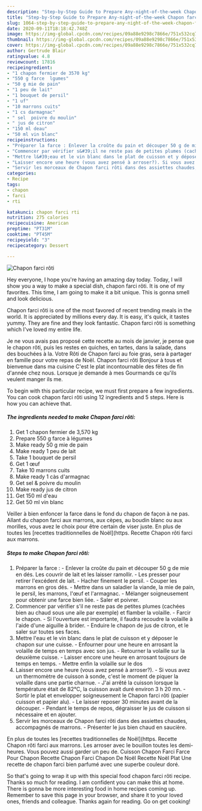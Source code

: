 ```yaml
---
description: "Step-by-Step Guide to Prepare Any-night-of-the-week Chapon farci rôti"
title: "Step-by-Step Guide to Prepare Any-night-of-the-week Chapon farci rôti"
slug: 1064-step-by-step-guide-to-prepare-any-night-of-the-week-chapon-farci-roti
date: 2020-09-11T18:18:42.748Z
image: https://img-global.cpcdn.com/recipes/09a88e9298c7866e/751x532cq70/chapon-farci-roti-photo-principale-de-la-recette.jpg
thumbnail: https://img-global.cpcdn.com/recipes/09a88e9298c7866e/751x532cq70/chapon-farci-roti-photo-principale-de-la-recette.jpg
cover: https://img-global.cpcdn.com/recipes/09a88e9298c7866e/751x532cq70/chapon-farci-roti-photo-principale-de-la-recette.jpg
author: Gertrude Blair
ratingvalue: 4.8
reviewcount: 17816
recipeingredient:
- "1 chapon fermier de 3570 kg"
- "550 g farce  lgumes"
- "50 g mie de pain"
- "1 peu de lait"
- "1 bouquet de persil"
- "1 uf"
- "10 marrons cuits"
- "1 cs darmagnac"
- " sel  poivre du moulin"
- " jus de citron"
- "150 ml deau"
- "50 ml vin blanc"
recipeinstructions:
- "Préparer la farce : Enlever la croûte du pain et découper 50 g de mie en dés. Les couvrir de lait et les laisser ramollir. Les presser pour retirer l&#39;excédent de lait. Hacher finement le persil. Couper les marrons en gros dés. Mettre dans un saladier la viande, la mie de pain, le persil, les marrons, l&#39;œuf et l&#39;armagnac. Mélanger soigneusement pour obtenir une farce bien liée. Saler et poivrer."
- "Commencer par vérifier s&#39;il ne reste pas de petites plumes (cachées bien au chaud sous une aile par exemple) et flamber la volaille. Farcir le chapon. Si l&#39;ouverture est importante, il faudra recoudre la volaille à l&#39;aide d&#39;une aiguille à brider. Enduire le chapon de jus de citron, et le saler sur toutes ses faces."
- "Mettre l&#39;eau et le vin blanc dans le plat de cuisson et y déposer le chapon sur une cuisse. Enfourner pour une heure en arrosant la volaille de temps en temps avec son jus. Retourner la volaille sur la deuxième cuisse. Laisser encore une heure en arrosant toujours de temps en temps. Mettre enfin la volaille sur le dos"
- "Laisser encore une heure (vous avez pensé à arroser?). Si vous avez un thermomètre de cuisson à sonde, c&#39;est le moment de piquer la volaille dans une partie charnue. J&#39;ai arrêté la cuisson lorsque la température était de 82°C, la cuisson avait duré environ 3 h 20 mn. Sortir le plat et envelopper soigneusement le Chapon farci rôti (papier cuisson et papier alu). Le laisser reposer 30 minutes avant de la découper. Pendant le temps de repos, dégraisser le jus de cuisson si nécessaire et en ajouter."
- "Servir les morceaux de Chapon farci rôti dans des assiettes chaudes, accompagnés de marrons. Présenter le jus bien chaud en saucière."
categories:
- Recipe
tags:
- chapon
- farci
- rti

katakunci: chapon farci rti 
nutrition: 275 calories
recipecuisine: American
preptime: "PT31M"
cooktime: "PT45M"
recipeyield: "3"
recipecategory: Dessert

---
```



![Chapon farci rôti](https://img-global.cpcdn.com/recipes/09a88e9298c7866e/751x532cq70/chapon-farci-roti-photo-principale-de-la-recette.jpg)

Hey everyone, I hope you're having an amazing day today. Today, I will show you a way to make a special dish, chapon farci rôti. It is one of my favorites. This time, I am going to make it a bit unique. This is gonna smell and look delicious.

Chapon farci rôti is one of the most favored of recent trending meals in the world. It is appreciated by millions every day. It is easy, it's quick, it tastes yummy. They are fine and they look fantastic. Chapon farci rôti is something which I've loved my entire life.

Je ne vous avais pas proposé cette recette au mois de janvier, je pense que le chapon rôti, puis les restes en quiches, en tartes, dans la salade, dans des bouchées à la. Votre Rôti de Chapon farci au foie gras, sera à partager en famille pour votre repas de Noël. Chapon farci rôti Bonjour à tous et bienvenue dans ma cuisine C&#39;est le plat incontournable des fêtes de fin d&#39;année chez nous. Lorsque je demande à mes Gourmands ce qu&#39;ils veulent manger ils me.


To begin with this particular recipe, we must first prepare a few ingredients. You can cook chapon farci rôti using 12 ingredients and 5 steps. Here is how you can achieve that.

<!--inarticleads1-->

##### The ingredients needed to make Chapon farci rôti:

1. Get 1 chapon fermier de 3,570 kg
1. Prepare 550 g farce à légumes
1. Make ready 50 g mie de pain
1. Make ready 1 peu de lait
1. Take 1 bouquet de persil
1. Get 1 œuf
1. Take 10 marrons cuits
1. Make ready 1 càs d&#39;armagnac
1. Get  sel &amp; poivre du moulin
1. Make ready  jus de citron
1. Get 150 ml d&#39;eau
1. Get 50 ml vin blanc


Veiller à bien enfoncer la farce dans le fond du chapon de façon à ne pas. Allant du chapon farci aux marrons, aux cèpes, au boudin blanc ou aux morilles, vous avez le choix pour être certain de viser juste. En plus de toutes les [recettes traditionnelles de Noël](https. Recette Chapon rôti farci aux marrons. 

<!--inarticleads2-->

##### Steps to make Chapon farci rôti:

1. Préparer la farce : - Enlever la croûte du pain et découper 50 g de mie en dés. Les couvrir de lait et les laisser ramollir. - Les presser pour retirer l&#39;excédent de lait. - Hacher finement le persil. - Couper les marrons en gros dés. - Mettre dans un saladier la viande, la mie de pain, le persil, les marrons, l&#39;œuf et l&#39;armagnac. - Mélanger soigneusement pour obtenir une farce bien liée. - Saler et poivrer.
1. Commencer par vérifier s&#39;il ne reste pas de petites plumes (cachées bien au chaud sous une aile par exemple) et flamber la volaille. - Farcir le chapon. - Si l&#39;ouverture est importante, il faudra recoudre la volaille à l&#39;aide d&#39;une aiguille à brider. - Enduire le chapon de jus de citron, et le saler sur toutes ses faces.
1. Mettre l&#39;eau et le vin blanc dans le plat de cuisson et y déposer le chapon sur une cuisse. - Enfourner pour une heure en arrosant la volaille de temps en temps avec son jus. - Retourner la volaille sur la deuxième cuisse. - Laisser encore une heure en arrosant toujours de temps en temps. - Mettre enfin la volaille sur le dos
1. Laisser encore une heure (vous avez pensé à arroser?). - Si vous avez un thermomètre de cuisson à sonde, c&#39;est le moment de piquer la volaille dans une partie charnue. - J&#39;ai arrêté la cuisson lorsque la température était de 82°C, la cuisson avait duré environ 3 h 20 mn. - Sortir le plat et envelopper soigneusement le Chapon farci rôti (papier cuisson et papier alu). - Le laisser reposer 30 minutes avant de la découper. - Pendant le temps de repos, dégraisser le jus de cuisson si nécessaire et en ajouter.
1. Servir les morceaux de Chapon farci rôti dans des assiettes chaudes, accompagnés de marrons. - Présenter le jus bien chaud en saucière.


En plus de toutes les [recettes traditionnelles de Noël](https. Recette Chapon rôti farci aux marrons. Les arroser avec le bouillon toutes les demi-heures. Vous pouvez aussi garder un peu de. Cuisson Chapon Farci Farce Pour Chapon Recette Chapon Farci Chapon De Noël Recette Noël Plat Une recette de chapon farci bien parfumé avec une superbe couleur doré. 

So that's going to wrap it up with this special food chapon farci rôti recipe. Thanks so much for reading. I am confident you can make this at home. There is gonna be more interesting food in home recipes coming up. Remember to save this page in your browser, and share it to your loved ones, friends and colleague. Thanks again for reading. Go on get cooking!
